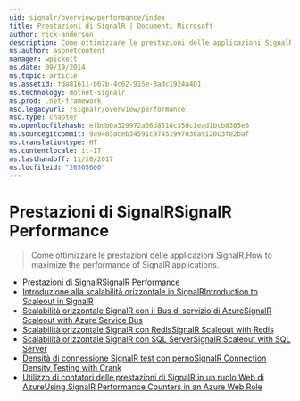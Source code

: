 ```yaml
---
uid: signalr/overview/performance/index
title: Prestazioni di SignalR | Documenti Microsoft
author: rick-anderson
description: Come ottimizzare le prestazioni delle applicazioni SignalR.
ms.author: aspnetcontent
manager: wpickett
ms.date: 09/19/2014
ms.topic: article
ms.assetid: fda81611-b67b-4c62-915e-8adc1924a401
ms.technology: dotnet-signalr
ms.prod: .net-framework
msc.legacyurl: /signalr/overview/performance
msc.type: chapter
ms.openlocfilehash: efbdb0a329972a56d8518c35dc1ead1bcb8305e6
ms.sourcegitcommit: 9a9483aceb34591c97451997036a9120c3fe2baf
ms.translationtype: HT
ms.contentlocale: it-IT
ms.lasthandoff: 11/10/2017
ms.locfileid: "26505600"
---
```

<a name="signalr-performance"></a><span data-ttu-id="9a585-103">Prestazioni di SignalR</span><span class="sxs-lookup"><span data-stu-id="9a585-103">SignalR Performance</span></span>
====================
> <span data-ttu-id="9a585-104">Come ottimizzare le prestazioni delle applicazioni SignalR.</span><span class="sxs-lookup"><span data-stu-id="9a585-104">How to maximize the performance of SignalR applications.</span></span>


- [<span data-ttu-id="9a585-105">Prestazioni di SignalR</span><span class="sxs-lookup"><span data-stu-id="9a585-105">SignalR Performance</span></span>](signalr-performance.md)
- [<span data-ttu-id="9a585-106">Introduzione alla scalabilità orizzontale in SignalR</span><span class="sxs-lookup"><span data-stu-id="9a585-106">Introduction to Scaleout in SignalR</span></span>](scaleout-in-signalr.md)
- [<span data-ttu-id="9a585-107">Scalabilità orizzontale SignalR con il Bus di servizio di Azure</span><span class="sxs-lookup"><span data-stu-id="9a585-107">SignalR Scaleout with Azure Service Bus</span></span>](scaleout-with-windows-azure-service-bus.md)
- [<span data-ttu-id="9a585-108">Scalabilità orizzontale SignalR con Redis</span><span class="sxs-lookup"><span data-stu-id="9a585-108">SignalR Scaleout with Redis</span></span>](scaleout-with-redis.md)
- [<span data-ttu-id="9a585-109">Scalabilità orizzontale SignalR con SQL Server</span><span class="sxs-lookup"><span data-stu-id="9a585-109">SignalR Scaleout with SQL Server</span></span>](scaleout-with-sql-server.md)
- [<span data-ttu-id="9a585-110">Densità di connessione SignalR test con perno</span><span class="sxs-lookup"><span data-stu-id="9a585-110">SignalR Connection Density Testing with Crank</span></span>](signalr-connection-density-testing-with-crank.md)
- [<span data-ttu-id="9a585-111">Utilizzo di contatori delle prestazioni di SignalR in un ruolo Web di Azure</span><span class="sxs-lookup"><span data-stu-id="9a585-111">Using SignalR Performance Counters in an Azure Web Role</span></span>](using-signalr-performance-counters-in-an-azure-web-role.md)
